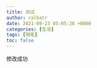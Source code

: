 ```yaml
---
title: 测试
author: ralbatr
date: 2021-09-23 05:05:28 +0800
categories: [生活]
tags: [随笔]
toc: false
---
```


修改成功
